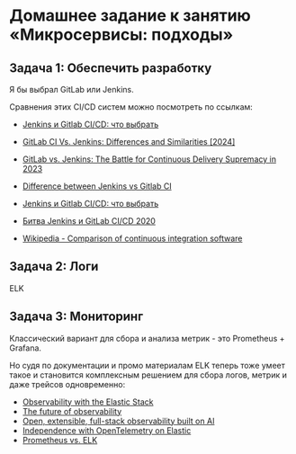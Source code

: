 # Домашнее задание к занятию «Микросервисы: подходы»


## Задача 1: Обеспечить разработку

Я бы выбрал GitLab или Jenkins.

Сравнения этих CI/CD систем можно посмотреть по ссылкам:

* [Jenkins и Gitlab CI/CD: что выбрать](https://dzen.ru/a/ZPBY_hvJ1U82gg6m)

* [GitLab CI Vs. Jenkins: Differences and Similarities [2024] ](https://geekflare.com/gitlab-ci-vs-jenkins/)

* [GitLab vs. Jenkins: The Battle for Continuous Delivery Supremacy in 2023](https://notify.events/en/blog/gitlab-vs-jenkins-the-battle-for-cd-supremacy)

* [Difference between Jenkins vs Gitlab CI](https://www.browserstack.com/guide/jenkins-vs-gitlab)

* [Jenkins и Gitlab CI/CD: что выбрать](https://habr.com/ru/companies/slurm/articles/708420/)

* [Битва Jenkins и GitLab CI/CD 2020](https://habr.com/ru/companies/ruvds/articles/522334/)

* [Wikipedia - Comparison of continuous integration software](https://en.wikipedia.org/wiki/Comparison_of_continuous_integration_software)

## Задача 2: Логи

ELK

## Задача 3: Мониторинг

Классический вариант для сбора и анализа метрик - это Prometheus + Grafana.

Но судя по документации и промо материалам ELK теперь тоже умеет такое и становится комплексным решением для сбора логов, метрик и даже трейсов одновременно: 

* [Observability with the Elastic Stack](https://www.elastic.co/blog/observability-with-the-elastic-stack)
* [The future of observability](https://www.elastic.co/blog/observability-predictions-trends-2023)
* [Open, extensible, full-stack observability built on AI](https://www.elastic.co/observability)
* [Independence with OpenTelemetry on Elastic](https://www.elastic.co/blog/opentelemetry-observability)
* [Prometheus vs. ELK](https://www.metricfire.com/blog/prometheus-vs-elk/)